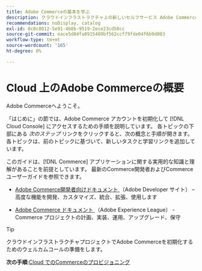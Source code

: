 ```yaml
---
title: Adobe Commerceの基本を学ぶ
description: クラウドインフラストラクチャ上の新しいセルフサービス Adobe Commerceの使用を開始し、Adobe Commerce ストアを数分でビルドしてデプロイする方法を説明します。
recommendations: noDisplay, catalog
exl-id: 0c0c8012-5e91-4b8b-9519-2ece23cd50cc
source-git-commit: eace5d84fa0915489bf562ccf79fde04f6b9d083
workflow-type: tm+mt
source-wordcount: '165'
ht-degree: 0%

---
```


# Cloud 上のAdobe Commerceの概要

Adobe Commerceへようこそ。

「はじめに」の節では、Adobe Commerce アカウントを初期化して [!DNL Cloud Console] にアクセスするための手順を説明しています。 各トピックの下部にある _次のステップ_ リンクをクリックすると、次の概念と手順が開きます。 各トピックは、前のトピックに基づいて、新しいタスクと学習リンクを追加しています。

このガイドは、[!DNL Commerce] アプリケーションに関する実用的な知識と理解があることを前提としています。 最新のCommerce開発者およびCommerce ユーザーガイドを参照できます。

- [Adobe Commerce開発者向けドキュメント ](https://developer.adobe.com/commerce/docs/) （Adobe Developer サイト） – 高度な機能を開発、カスタマイズ、統合、拡張、使用します

- [Adobe Commerce ドキュメント ](https://experienceleague.adobe.com/docs/commerce.html) （Adobe Experience League） - Commerce プロジェクトの計画、実装、運用、アップグレード、保守

>[!TIP]
>
>クラウドインフラストラクチャプロジェクトでAdobe Commerceを初期化するためのウェルカムコールの準備をします。
>
>**次の手順**:[Cloud でのCommerceのプロビジョニング ](new-project.md)
